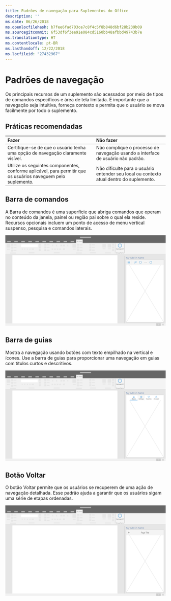 ```yaml
---
title: Padrões de navegação para Suplementos do Office
description: ''
ms.date: 06/26/2018
ms.openlocfilehash: b7fee6fad703ce7c8f4c5f8b848d6bf28b239b09
ms.sourcegitcommit: 6f53df6f3ee91e084cd5160bb48afbbd49743b7e
ms.translationtype: HT
ms.contentlocale: pt-BR
ms.lasthandoff: 12/22/2018
ms.locfileid: "27432967"
---
```

# <a name="navigation-patterns"></a>Padrões de navegação

Os principais recursos de um suplemento são acessados por meio de tipos de comandos específicos e área de tela limitada. É importante que a navegação seja intuitiva, forneça contexto e permita que o usuário se mova facilmente por todo o suplemento.

## <a name="best-practices"></a>Práticas recomendadas

| Fazer    | Não fazer |
| :---- | :---- |
| Certifique-se de que o usuário tenha uma opção de navegação claramente visível. | Não complique o processo de navegação usando a interface de usuário não padrão.
| Utilize os seguintes componentes, conforme aplicável, para permitir que os usuários naveguem pelo suplemento. | Não dificulte para o usuário entender seu local ou contexto atual dentro do suplemento.



## <a name="command-bar"></a>Barra de comandos

A Barra de comandos é uma superfície que abriga comandos que operam no conteúdo da janela, painel ou região pai sobre o qual ela reside. Recursos opcionais incluem um ponto de acesso de menu vertical suspenso, pesquisa e comandos laterais.

![Comandos: especificações para o painel de tarefas da área de trabalho](../images/add-in-command-bar.png)



## <a name="tab-bar"></a>Barra de guias

Mostra a navegação usando botões com texto empilhado na vertical e ícones. Use a barra de guias para proporcionar uma navegação em guias com títulos curtos e descritivos.

![Barra de guias: especificações para o painel de tarefas da área de trabalho](../images/add-in-tab-bar.png)


## <a name="back-button"></a>Botão Voltar

O botão Voltar permite que os usuários se recuperem de uma ação de navegação detalhada. Esse padrão ajuda a garantir que os usuários sigam uma série de etapas ordenadas.  

![Botão Voltar: especificações para o painel de tarefas da área de trabalho](../images/add-in-back-button.png)
